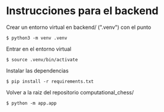 # Instrucciones para el backend

Crear un entorno virtual en backend/ (".venv") con el punto

```shell
$ python3 -m venv .venv
```

Entrar en el entorno virtual

```shell
$ source .venv/bin/activate
```

Instalar las dependencias

```shell
$ pip install -r requirements.txt
```
Volver a la raiz del repositorio computational_chess/

```shell
$ python -m app.app
```